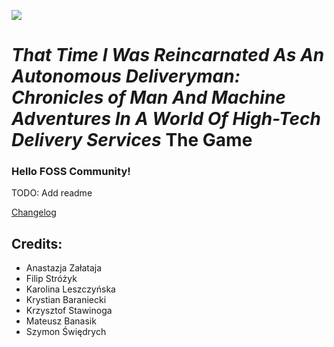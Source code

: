 ![](../../actions/workflows/cmake.yml/badge.svg)

# ***That Time I Was Reincarnated As An Autonomous Deliveryman: Chronicles of Man And Machine Adventures In A World Of High-Tech Delivery Services*** The Game

### Hello FOSS Community!

TODO: Add readme

[Changelog](ChangeLog.md)

## Credits:
* Anastazja Załataja
* Filip Stróżyk
* Karolina Leszczyńska
* Krystian Baraniecki
* Krzysztof Stawinoga
* Mateusz Banasik
* Szymon Świędrych